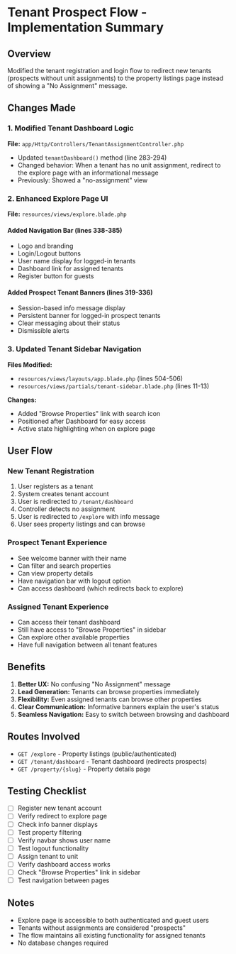 # Tenant Prospect Flow - Implementation Summary

## Overview
Modified the tenant registration and login flow to redirect new tenants (prospects without unit assignments) to the property listings page instead of showing a "No Assignment" message.

## Changes Made

### 1. Modified Tenant Dashboard Logic
**File:** `app/Http/Controllers/TenantAssignmentController.php`
- Updated `tenantDashboard()` method (line 283-294)
- Changed behavior: When a tenant has no unit assignment, redirect to the explore page with an informational message
- Previously: Showed a "no-assignment" view

### 2. Enhanced Explore Page UI
**File:** `resources/views/explore.blade.php`

#### Added Navigation Bar (lines 338-385)
- Logo and branding
- Login/Logout buttons
- User name display for logged-in tenants
- Dashboard link for assigned tenants
- Register button for guests

#### Added Prospect Tenant Banners (lines 319-336)
- Session-based info message display
- Persistent banner for logged-in prospect tenants
- Clear messaging about their status
- Dismissible alerts

### 3. Updated Tenant Sidebar Navigation
**Files Modified:**
- `resources/views/layouts/app.blade.php` (lines 504-506)
- `resources/views/partials/tenant-sidebar.blade.php` (lines 11-13)

**Changes:**
- Added "Browse Properties" link with search icon
- Positioned after Dashboard for easy access
- Active state highlighting when on explore page

## User Flow

### New Tenant Registration
1. User registers as a tenant
2. System creates tenant account
3. User is redirected to `/tenant/dashboard`
4. Controller detects no assignment
5. User is redirected to `/explore` with info message
6. User sees property listings and can browse

### Prospect Tenant Experience
- See welcome banner with their name
- Can filter and search properties
- Can view property details
- Have navigation bar with logout option
- Can access dashboard (which redirects back to explore)

### Assigned Tenant Experience
- Can access their tenant dashboard
- Still have access to "Browse Properties" in sidebar
- Can explore other available properties
- Have full navigation between all tenant features

## Benefits
1. **Better UX:** No confusing "No Assignment" message
2. **Lead Generation:** Tenants can browse properties immediately
3. **Flexibility:** Even assigned tenants can browse other properties
4. **Clear Communication:** Informative banners explain the user's status
5. **Seamless Navigation:** Easy to switch between browsing and dashboard

## Routes Involved
- `GET /explore` - Property listings (public/authenticated)
- `GET /tenant/dashboard` - Tenant dashboard (redirects prospects)
- `GET /property/{slug}` - Property details page

## Testing Checklist
- [ ] Register new tenant account
- [ ] Verify redirect to explore page
- [ ] Check info banner displays
- [ ] Test property filtering
- [ ] Verify navbar shows user name
- [ ] Test logout functionality
- [ ] Assign tenant to unit
- [ ] Verify dashboard access works
- [ ] Check "Browse Properties" link in sidebar
- [ ] Test navigation between pages

## Notes
- Explore page is accessible to both authenticated and guest users
- Tenants without assignments are considered "prospects"
- The flow maintains all existing functionality for assigned tenants
- No database changes required

